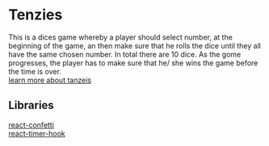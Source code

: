 # Tenzies
This is a dices game whereby a player should select number, at the beginning  of the game, an then make sure that he rolls the dice until they all have the same chosen number. In total there are 10 dice.
As the gome progresses, the player has to make sure that he/ she wins the game before the time is over.\
[learn more about tanzeis](https://www.youtube.com/watch?v=y47dAW89IAo)

## Libraries
[react-confetti](https://www.youtube.com/watch?v=y47dAW89IAo)\
[react-timer-hook](https://www.npmjs.com/package/react-timer-hook)
